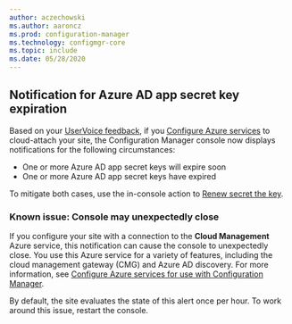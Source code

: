 ```yaml
---
author: aczechowski
ms.author: aaroncz
ms.prod: configuration-manager
ms.technology: configmgr-core
ms.topic: include
ms.date: 05/28/2020
---
```


## <a name="bkmk_alertkey"></a> Notification for Azure AD app secret key expiration

<!--6386392-->

Based on your [UserVoice feedback](https://configurationmanager.uservoice.com/forums/300492/suggestions/40438012), if you [Configure Azure services](../../../../servers/deploy/configure/azure-services-wizard.md) to cloud-attach your site, the Configuration Manager console now displays notifications for the following circumstances:

- One or more Azure AD app secret keys will expire soon
- One or more Azure AD app secret keys have expired

To mitigate both cases, use the in-console action to [Renew secret the key](../../../../servers/deploy/configure/azure-services-wizard.md#bkmk_renew).

### <a name="ki_console"></a> Known issue: Console may unexpectedly close
<!--7329690-->
If you configure your site with a connection to the **Cloud Management** Azure service, this notification can cause the console to unexpectedly close. You use this Azure service for a variety of features, including the cloud management gateway (CMG) and Azure AD discovery. For more information, see [Configure Azure services for use with Configuration Manager](../../../../servers/deploy/configure/azure-services-wizard.md#available-services).

By default, the site evaluates the state of this alert once per hour. To work around this issue, restart the console.
